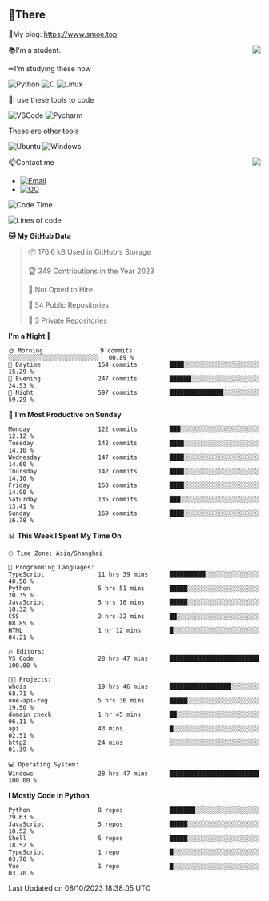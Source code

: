 
## 👏There

📰My blog: https://www.smoe.top

<img align="right" src="https://github-readme-stats.vercel.app/api/top-langs/?username=AkashiCoin"/>


📚I'm a student.

✏I'm studying these now

![Python](https://img.shields.io/badge/-Python-blue?style=flat-square&logo=Python&logoColor=fff)
![C](https://img.shields.io/badge/-C-585858?style=flat-square&logo=C&logoColor=fff)
![Linux](https://img.shields.io/badge/-Linux-black?style=flat-square&logo=Linux&logoColor=fff)

🔨I use these tools to code

![VSCode](https://img.shields.io/badge/-VSCode-blue?style=flat-square&logo=visualstudiocode&logoColor=fff)
![Pycharm](https://img.shields.io/badge/-Pycharm-green?style=flat-square&logo=pycharm&logoColor=fff)

 ~~These are other tools~~

![Ubuntu](https://img.shields.io/badge/-Ubuntu-orange?style=flat-square&logo=Ubuntu&logoColor=fff)
![Windows](https://img.shields.io/badge/-Windows-blue?style=flat-square&logo=Windows&logoColor=fff)

<img align="right" src="https://github-readme-stats.vercel.app/api?username=AkashiCoin" />


📫Contact me

* [![Email](https://img.shields.io/badge/Email-l1040186796@gmail.com-1?style=social&logoColor=fff)](mailto:l1040186796@gmail.com)
* [![QQ](https://img.shields.io/badge/QQ-1040186796-1?style=social&logoColor=fff)](tencent://AddContact/?fromId=45&fromSubId=1&subcmd=all&uin=1040186796&website=www.oicqzone.com)

<!--START_SECTION:waka-->
![Code Time](http://img.shields.io/badge/Code%20Time-905%20hrs%2041%20mins-blue)

![Lines of code](https://img.shields.io/badge/From%20Hello%20World%20I%27ve%20Written-442.1%20thousand%20lines%20of%20code-blue)

**🐱 My GitHub Data** 

> 📦 176.6 kB Used in GitHub's Storage 
 > 
> 🏆 349 Contributions in the Year 2023
 > 
> 🚫 Not Opted to Hire
 > 
> 📜 54 Public Repositories 
 > 
> 🔑 3 Private Repositories 
 > 
**I'm a Night 🦉** 

```text
🌞 Morning                9 commits           ░░░░░░░░░░░░░░░░░░░░░░░░░   00.89 % 
🌆 Daytime                154 commits         ████░░░░░░░░░░░░░░░░░░░░░   15.29 % 
🌃 Evening                247 commits         ██████░░░░░░░░░░░░░░░░░░░   24.53 % 
🌙 Night                  597 commits         ███████████████░░░░░░░░░░   59.29 % 
```
📅 **I'm Most Productive on Sunday** 

```text
Monday                   122 commits         ███░░░░░░░░░░░░░░░░░░░░░░   12.12 % 
Tuesday                  142 commits         ████░░░░░░░░░░░░░░░░░░░░░   14.10 % 
Wednesday                147 commits         ████░░░░░░░░░░░░░░░░░░░░░   14.60 % 
Thursday                 142 commits         ████░░░░░░░░░░░░░░░░░░░░░   14.10 % 
Friday                   150 commits         ████░░░░░░░░░░░░░░░░░░░░░   14.90 % 
Saturday                 135 commits         ███░░░░░░░░░░░░░░░░░░░░░░   13.41 % 
Sunday                   169 commits         ████░░░░░░░░░░░░░░░░░░░░░   16.78 % 
```


📊 **This Week I Spent My Time On** 

```text
🕑︎ Time Zone: Asia/Shanghai

💬 Programming Languages: 
TypeScript               11 hrs 39 mins      ██████████░░░░░░░░░░░░░░░   40.50 % 
Python                   5 hrs 51 mins       █████░░░░░░░░░░░░░░░░░░░░   20.35 % 
JavaScript               5 hrs 16 mins       █████░░░░░░░░░░░░░░░░░░░░   18.32 % 
CSS                      2 hrs 32 mins       ██░░░░░░░░░░░░░░░░░░░░░░░   08.85 % 
HTML                     1 hr 12 mins        █░░░░░░░░░░░░░░░░░░░░░░░░   04.21 % 

🔥 Editors: 
VS Code                  28 hrs 47 mins      █████████████████████████   100.00 % 

🐱‍💻 Projects: 
whois                    19 hrs 46 mins      █████████████████░░░░░░░░   68.71 % 
one-api-reg              5 hrs 36 mins       █████░░░░░░░░░░░░░░░░░░░░   19.50 % 
domain_check             1 hr 45 mins        ██░░░░░░░░░░░░░░░░░░░░░░░   06.11 % 
api                      43 mins             █░░░░░░░░░░░░░░░░░░░░░░░░   02.51 % 
http2                    24 mins             ░░░░░░░░░░░░░░░░░░░░░░░░░   01.39 % 

💻 Operating System: 
Windows                  28 hrs 47 mins      █████████████████████████   100.00 % 
```

**I Mostly Code in Python** 

```text
Python                   8 repos             ███████░░░░░░░░░░░░░░░░░░   29.63 % 
JavaScript               5 repos             █████░░░░░░░░░░░░░░░░░░░░   18.52 % 
Shell                    5 repos             █████░░░░░░░░░░░░░░░░░░░░   18.52 % 
TypeScript               1 repo              █░░░░░░░░░░░░░░░░░░░░░░░░   03.70 % 
Vue                      1 repo              █░░░░░░░░░░░░░░░░░░░░░░░░   03.70 % 
```




 Last Updated on 08/10/2023 18:38:05 UTC
<!--END_SECTION:waka-->
